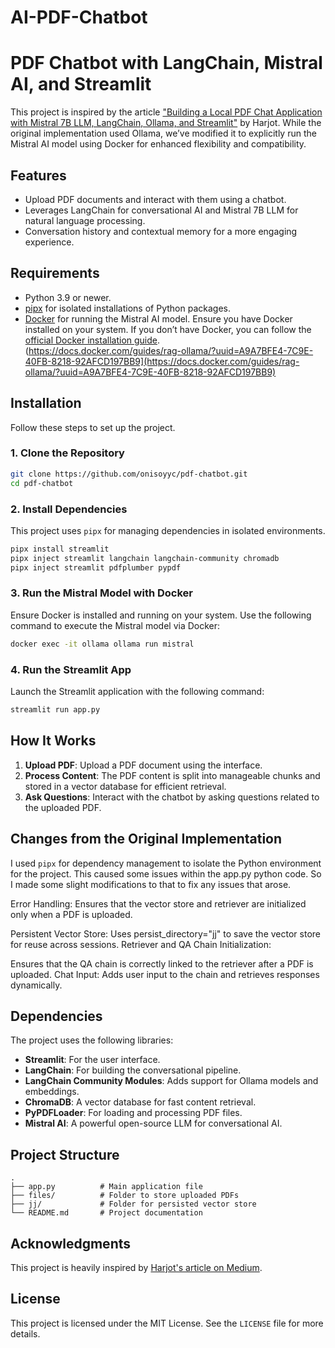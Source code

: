 # AI-PDF-Chatbot
# PDF Chatbot with LangChain, Mistral AI, and Streamlit  

This project is inspired by the article ["Building a Local PDF Chat Application with Mistral 7B LLM, LangChain, Ollama, and Streamlit"](https://medium.com/@harjot802/building-a-local-pdf-chat-application-with-mistral-7b-llm-langchain-ollama-and-streamlit-67b314fbab57) by Harjot. While the original implementation used Ollama, we’ve modified it to explicitly run the Mistral AI model using Docker for enhanced flexibility and compatibility.  

## Features  
- Upload PDF documents and interact with them using a chatbot.  
- Leverages LangChain for conversational AI and Mistral 7B LLM for natural language processing.  
- Conversation history and contextual memory for a more engaging experience.  

## Requirements  
- Python 3.9 or newer.  
- [pipx](https://pipxproject.github.io/pipx/) for isolated installations of Python packages.  
- [Docker](https://www.docker.com/) for running the Mistral AI model.
  Ensure you have Docker installed on your system. If you don’t have Docker, you can follow the [official Docker installation guide](https://docs.docker.com/get-docker/).  
  (https://docs.docker.com/guides/rag-ollama/?uuid=A9A7BFE4-7C9E-40FB-8218-92AFCD197BB9](https://docs.docker.com/guides/rag-ollama/?uuid=A9A7BFE4-7C9E-40FB-8218-92AFCD197BB9)

## Installation  

Follow these steps to set up the project.  

### 1. Clone the Repository  
```bash  
git clone https://github.com/onisoyyc/pdf-chatbot.git  
cd pdf-chatbot  
```  

### 2. Install Dependencies  
This project uses `pipx` for managing dependencies in isolated environments.  

```bash  
pipx install streamlit  
pipx inject streamlit langchain langchain-community chromadb  
pipx inject streamlit pdfplumber pypdf  
```  

### 3. Run the Mistral Model with Docker  
Ensure Docker is installed and running on your system. Use the following command to execute the Mistral model via Docker:  
```bash  
docker exec -it ollama ollama run mistral  
```

### 4. Run the Streamlit App  
Launch the Streamlit application with the following command:  
```bash  
streamlit run app.py  
```  

## How It Works  
1. **Upload PDF**: Upload a PDF document using the interface.  
2. **Process Content**: The PDF content is split into manageable chunks and stored in a vector database for efficient retrieval.  
3. **Ask Questions**: Interact with the chatbot by asking questions related to the uploaded PDF.  

## Changes from the Original Implementation  
I used `pipx` for dependency management to isolate the Python environment for the project. This caused some issues within the app.py python 
code. So I made some slight modifications to that to fix any issues that arose.

Error Handling:
Ensures that the vector store and retriever are initialized only when a PDF is uploaded.

Persistent Vector Store:
Uses persist_directory="jj" to save the vector store for reuse across sessions.
Retriever and QA Chain Initialization:

Ensures that the QA chain is correctly linked to the retriever after a PDF is uploaded.
Chat Input:
Adds user input to the chain and retrieves responses dynamically.


## Dependencies  
The project uses the following libraries:  
- **Streamlit**: For the user interface.  
- **LangChain**: For building the conversational pipeline.  
- **LangChain Community Modules**: Adds support for Ollama models and embeddings.  
- **ChromaDB**: A vector database for fast content retrieval.  
- **PyPDFLoader**: For loading and processing PDF files.  
- **Mistral AI**: A powerful open-source LLM for conversational AI.  

## Project Structure  
```plaintext  
.  
├── app.py          # Main application file  
├── files/          # Folder to store uploaded PDFs  
├── jj/             # Folder for persisted vector store  
└── README.md       # Project documentation  
```  

## Acknowledgments  
This project is heavily inspired by [Harjot's article on Medium](https://medium.com/@harjot802/building-a-local-pdf-chat-application-with-mistral-7b-llm-langchain-ollama-and-streamlit-67b314fbab57).  

## License  
This project is licensed under the MIT License. See the `LICENSE` file for more details.  
```  
